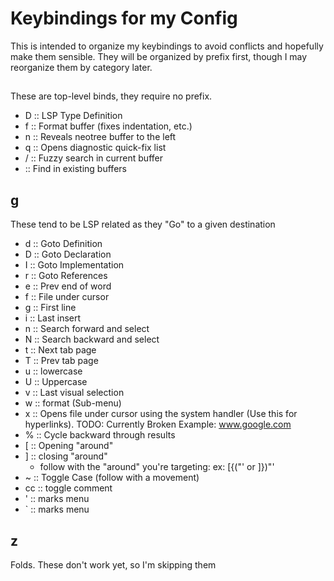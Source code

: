 # Keybindings for my Config

This is intended to organize my keybindings to avoid conflicts and hopefully make them sensible. They will be organized by prefix first, though I may reorganize them by category later.

## <LEADER>
These are top-level binds, they require no prefix.

- D :: LSP Type Definition
- f :: Format buffer (fixes indentation, etc.)
- n :: Reveals neotree buffer to the left
- q :: Opens diagnostic quick-fix list
- / :: Fuzzy search in current buffer
- <space> :: Find in existing buffers

## g 
These tend to be LSP related as they "Go" to a given destination

- d :: Goto Definition
- D :: Goto Declaration 
- I :: Goto Implementation
- r :: Goto References 
- e :: Prev end of word
- f :: File under cursor
- g :: First line 
- i :: Last insert
- n :: Search forward and select 
- N :: Search backward and select
- t :: Next tab page
- T :: Prev tab page
- u :: lowercase 
- U :: Uppercase
- v :: Last visual selection
- w :: format (Sub-menu)
- x :: Opens file under cursor using the system handler (Use this for hyperlinks). TODO: Currently Broken
   Example: www.google.com
- % :: Cycle backward through results
- [ :: Opening "around" 
- ] :: closing "around"
  - follow with the "around" you're targeting: ex: [{("' or ]})"'
- ~ :: Toggle Case (follow with a movement)
- cc :: toggle comment
- ' :: marks menu
- ` :: marks menu

## z
Folds. These don't work yet, so I'm skipping them

